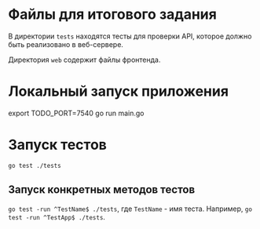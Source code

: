 # Файлы для итогового задания

В директории `tests` находятся тесты для проверки API, которое должно быть реализовано в веб-сервере.

Директория `web` содержит файлы фронтенда.

# Локальный запуск приложения
 export TODO_PORT=7540
 go run main.go

# Запуск тестов
`go test ./tests`

## Запуск конкретных методов тестов
`go test -run ^TestName$ ./tests`, где `TestName` - имя теста.
Например, `go test -run ^TestApp$ ./tests`.
